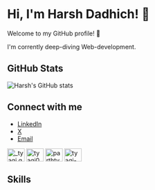 # Hi, I'm Harsh Dadhich! 👋

Welcome to my GitHub profile! 🌟



I'm corrently deep-diving Web-development. 

## GitHub Stats
![Harsh's GitHub stats](https://github-readme-stats.vercel.app/api?username=theharshdadhich&show_icons=true&theme=cobalt)

## Connect with me
- [LinkedIn](https://www.linkedin.com/in/dadhich-harsh/)
- [X](https://x.com/theharshdadhich)
- [Email](harshdadhich1109@gmail.com)

<a href="https://instagram.com/theharshdadhich" target="blank"><img align="center" src="https://raw.githubusercontent.com/rahuldkjain/github-profile-readme-generator/master/src/images/icons/Social/instagram.svg" alt="_tyagi.g" height="30" width="40" /></a>
<a href="https://www.codechef.com/users/harshdadhich11" target="blank"><img align="center" src="https://cdn.jsdelivr.net/npm/simple-icons@3.1.0/icons/codechef.svg" alt="tyagi07" height="30" width="40" /></a>
<a href="https://codeforces.com/profile/HarshDadhich" target="blank"><img align="center" src="https://raw.githubusercontent.com/rahuldkjain/github-profile-readme-generator/master/src/images/icons/Social/codeforces.svg" alt="parthtyagi15" height="30" width="40" /></a>
<a href="https://www.leetcode.com/harry_11" target="blank"><img align="center" src="https://raw.githubusercontent.com/rahuldkjain/github-profile-readme-generator/master/src/images/icons/Social/leet-code.svg" alt="tyagi-parth-15" height="30" width="40" /></a>

## Skills


